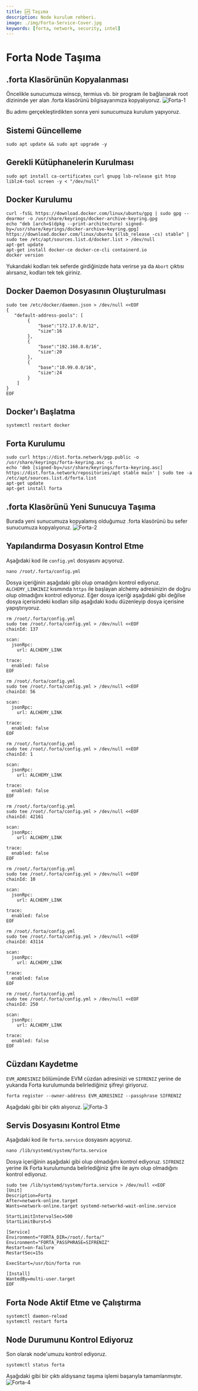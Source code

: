 ```yaml
---
title: 🆙 Taşıma
description: Node kurulum rehberi.
image: ./img/Forta-Service-Cover.jpg
keywords: [forta, network, security, intel]
---
```


# Forta Node Taşıma

## .forta Klasörünün Kopyalanması
Öncelikle sunucumuza winscp, termius vb. bir program ile bağlanarak root dizininde yer alan .forta klasörünü bilgisayarımıza kopyalıyoruz.
![Forta-1](./img/migrate-1.jpeg)

Bu adımı gerçekleştirdikten sonra yeni sunucumuza kurulum yapıyoruz.

## Sistemi Güncelleme
```shell
sudo apt update && sudo apt upgrade -y
```

## Gerekli Kütüphanelerin Kurulması
```shell
sudo apt install ca-certificates curl gnupg lsb-release git htop liblz4-tool screen -y < "/dev/null"
```
## Docker Kurulumu
```shell
curl -fsSL https://download.docker.com/linux/ubuntu/gpg | sudo gpg --dearmor -o /usr/share/keyrings/docker-archive-keyring.gpg
echo "deb [arch=$(dpkg --print-architecture) signed-by=/usr/share/keyrings/docker-archive-keyring.gpg] https://download.docker.com/linux/ubuntu $(lsb_release -cs) stable" | sudo tee /etc/apt/sources.list.d/docker.list > /dev/null
apt-get update
apt-get install docker-ce docker-ce-cli containerd.io
docker version
```
Yukarıdaki kodları tek seferde girdiğinizde hata verirse ya da `Abort` çıktısı alırsanız, kodları tek tek giriniz.

## Docker Daemon Dosyasının Oluşturulması
```shell
sudo tee /etc/docker/daemon.json > /dev/null <<EOF
{
   "default-address-pools": [
        {
            "base":"172.17.0.0/12",
            "size":16
        },
        {
            "base":"192.168.0.0/16",
            "size":20
        },
        {
            "base":"10.99.0.0/16",
            "size":24
        }
    ]
}
EOF
```

## Docker'ı Başlatma
```shell
systemctl restart docker
```

## Forta Kurulumu

```shell
sudo curl https://dist.forta.network/pgp.public -o /usr/share/keyrings/forta-keyring.asc -s
echo 'deb [signed-by=/usr/share/keyrings/forta-keyring.asc] https://dist.forta.network/repositories/apt stable main' | sudo tee -a /etc/apt/sources.list.d/forta.list
apt-get update
apt-get install forta
```

## .forta Klasörünü Yeni Sunucuya Taşıma
Burada yeni sunucumuza kopyalamış olduğumuz .forta klasörünü bu sefer sunucumuza kopyalıyoruz.
![Forta-2](./img/migrate-2.jpeg)

## Yapılandırma Dosyasın Kontrol Etme
Aşağıdaki kod ile `config.yml` dosyasını açıyoruz.
```shell
nano /root/.forta/config.yml
```
Dosya içeriğinin aşağıdaki gibi olup omadığını kontrol ediyoruz. `ALCHEMY_LINKINIZ` kısmında `https` ile başlayan alchemy adresinizin de doğru olup olmadığını kontrol ediyoruz. Eğer dosya içeriği aşağıdaki gibi değilse dosya içerisindeki kodları silip aşağıdaki kodu düzenleyip dosya içerisine yapıştırıyoruz.

<Tabs>
<TabItem value="Polygon">
  
```
rm /root/.forta/config.yml
sudo tee /root/.forta/config.yml > /dev/null <<EOF
chainId: 137

scan:
  jsonRpc:
    url: ALCHEMY_LINK

trace:
  enabled: false
EOF
```
</TabItem>
<TabItem value="BSC">
  
```  
rm /root/.forta/config.yml
sudo tee /root/.forta/config.yml > /dev/null <<EOF
chainId: 56

scan:
  jsonRpc:
    url: ALCHEMY_LINK

trace:
  enabled: false
EOF
```
</TabItem>
<TabItem value="Ethereum">
  
``` 
rm /root/.forta/config.yml
sudo tee /root/.forta/config.yml > /dev/null <<EOF
chainId: 1

scan:
  jsonRpc:
    url: ALCHEMY_LINK

trace:
  enabled: false
EOF
```
</TabItem>
<TabItem value="Arbitrum">
  
```
rm /root/.forta/config.yml
sudo tee /root/.forta/config.yml > /dev/null <<EOF
chainId: 42161

scan:
  jsonRpc:
    url: ALCHEMY_LINK

trace:
  enabled: false
EOF
```
</TabItem>
<TabItem value="Optimism">
  
``` 
rm /root/.forta/config.yml
sudo tee /root/.forta/config.yml > /dev/null <<EOF
chainId: 10

scan:
  jsonRpc:
    url: ALCHEMY_LINK

trace:
  enabled: false
EOF
```
</TabItem>
<TabItem value="Avalanche">
  
``` 
rm /root/.forta/config.yml
sudo tee /root/.forta/config.yml > /dev/null <<EOF
chainId: 43114

scan:
  jsonRpc:
    url: ALCHEMY_LINK

trace:
  enabled: false
EOF
```
</TabItem>
<TabItem value="Fantom">
  
``` 
rm /root/.forta/config.yml
sudo tee /root/.forta/config.yml > /dev/null <<EOF
chainId: 250

scan:
  jsonRpc:
    url: ALCHEMY_LINK

trace:
  enabled: false
EOF
```
</TabItem>
</Tabs>

## Cüzdanı Kaydetme
`EVM_ADRESINIZ` bölümünde EVM cüzdan adresinizi ve `SIFRENIZ` yerine de yukarıda Forta kurulumunda belirlediğiniz şifreyi giriyoruz.
```shell
forta register --owner-address EVM_ADRESINIZ --passphrase SIFRENIZ
```
Aşağıdaki gibi bir çıktı alıyoruz.
![Forta-3](./img/migrate-3.png)

## Servis Dosyasını Kontrol Etme
Aşağıdaki kod ile `forta.service` dosyasını açıyoruz.
```shell
nano /lib/systemd/system/forta.service
```
Dosya içeriğinin aşağıdaki gibi olup olmadığını kontrol ediyoruz.
`SIFRENIZ` yerine ilk Forta kurulumunda belirlediğiniz şifre ile aynı olup olmadığını kontrol ediyoruz.
```
sudo tee /lib/systemd/system/forta.service > /dev/null <<EOF
[Unit]
Description=Forta
After=network-online.target
Wants=network-online.target systemd-networkd-wait-online.service

StartLimitIntervalSec=500
StartLimitBurst=5

[Service]
Environment="FORTA_DIR=/root/.forta/"
Environment="FORTA_PASSPHRASE=SIFRENIZ"
Restart=on-failure
RestartSec=15s

ExecStart=/usr/bin/forta run

[Install]
WantedBy=multi-user.target
EOF
```

## Forta Node Aktif Etme ve Çalıştırma
```shell
systemctl daemon-reload
systemctl restart forta
```

## Node Durumunu Kontrol Ediyoruz
Son olarak node'umuzu kontrol ediyoruz.
```shell
systemctl status forta
```
Aşağıdaki gibi bir çıktı aldıysanız taşıma işlemi başarıyla tamamlanmıştır.
![Forta-4](./img/migrate-4.png)


